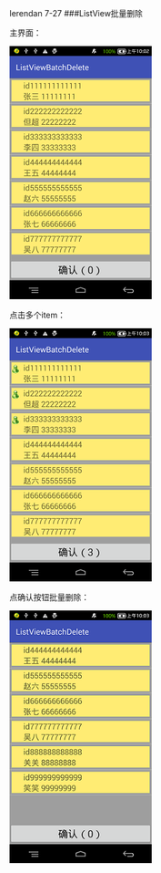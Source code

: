 lerendan 7-27
###ListView批量删除

主界面：

![](https://github.com/lerendan/ListViewBatchDelete/raw/master/picture/first.png)  

点击多个item：

![](https://github.com/lerendan/ListViewBatchDelete/raw/master/picture/select.png)  

点确认按钮批量删除：

![](https://github.com/lerendan/ListViewBatchDelete/raw/master/picture/clickdelete.png)  
